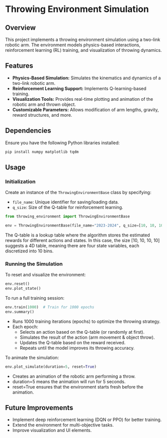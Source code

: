 # Throwing Environment Simulation

## Overview
This project implements a throwing environment simulation using a two-link robotic arm. The environment models physics-based interactions, reinforcement learning (RL) training, and visualization of throwing dynamics.

## Features
- **Physics-Based Simulation:** Simulates the kinematics and dynamics of a two-link robotic arm.
- **Reinforcement Learning Support:** Implements Q-learning-based training.
- **Visualization Tools:** Provides real-time plotting and animation of the robotic arm and thrown object.
- **Customizable Parameters:** Allows modification of arm lengths, gravity, reward structures, and more.

## Dependencies
Ensure you have the following Python libraries installed:

```bash
pip install numpy matplotlib tqdm
```

## Usage
### Initialization
Create an instance of the `ThrowingEnvironmentBase` class by specifying:
- `file_name`: Unique identifier for saving/loading data.
- `q_size`: Size of the Q-table for reinforcement learning.

```python
from throwing_environment import ThrowingEnvironmentBase

env = ThrowingEnvironmentBase(file_name="2023-2024", q_size=[10, 10, 10, 10])
```
The Q-table is a lookup table where the algorithm stores the estimated rewards for different actions and states. In this case, the size [10, 10, 10, 10] suggests a 4D table, meaning there are four state variables, each discretized into 10 bins.

### Running the Simulation
To reset and visualize the environment:

```python
env.reset()
env.plot_state()
```

To run a full training session:

```python
env.train(1000)  # Train for 1000 epochs
env.summary()
```
- Runs 1000 training iterations (epochs) to optimize the throwing strategy.
- Each epoch:
  - Selects an action based on the Q-table (or randomly at first).
  - Simulates the result of the action (arm movement & object throw).
  - Updates the Q-table based on the reward received.
  - Repeats until the model improves its throwing accuracy.


To animate the simulation:

```python
env.plot_simulate(duration=5, reset=True)
```
- Creates an animation of the robotic arm performing a throw.
- duration=5 means the animation will run for 5 seconds.
- reset=True ensures that the environment starts fresh before the animation.

## Future Improvements
- Implement deep reinforcement learning (DQN or PPO) for better training.
- Extend the environment for multi-objective tasks.
- Improve visualization and UI elements.


